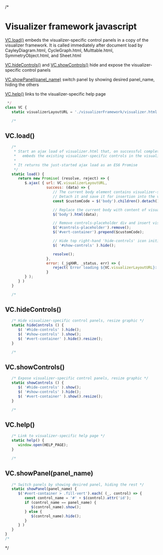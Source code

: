 
/*
# Visualizer framework javascript

[VC.load()](#vc-load-) embeds the visualizer-specific control panels in a copy of the visualizer framework. It is called immediately after document load by CayleyDiagram.html, CycleGraph.html, Multtable.html, SymmetryObject.html, and Sheet.html

[VC.hideControls()](#vc-hideControls-) and [VC.showControls()](#vc-showControls-) hide and expose the visualizer-specific control panels

[VC.showPanel(panel_name)](#vc-showpanel-panel_name-) switch panel by showing desired panel_name, hiding the others

[VC.help()](#vc-help-) links to the visualizer-specific help page

```javascript
 */
class VC {
   static visualizerLayoutURL = './visualizerFramework/visualizer.html';

   /*
```
## VC.load()
```javascript
   /*
    * Start an ajax load of visualizer.html that, on successful completion,
    *   embeds the existing visualizer-specific controls in the visualizer framework
    *
    * It returns the just-started ajax load as an ES6 Promise
    */
   static load() {
      return new Promise( (resolve, reject) => {
         $.ajax( { url: VC.visualizerLayoutURL,
                   success: (data) => {
                      // The current body element contains visualizer-specific layout
                      // Detach it and save it for insertion into the visualizer framework below
                      const $customCode = $('body').children().detach();

                      // Replace the current body with content of visualizer.html, append resetTemplate
                      $('body').html(data);

                      // Remove controls-placeholder div and insert visualizer-specific code saved above
                      $('#controls-placeholder').remove();
                      $('#vert-container').prepend($customCode);

                      // Hide top right-hand 'hide-controls' icon initially
                      $( '#show-controls' ).hide();

                      resolve();
                   },
                   error: (_jqXHR, _status, err) => {
                      reject(`Error loading ${VC.visualizerLayoutURL}: ${err}`);
                   }
         } );
      } )
   }

   /*
```
## VC.hideControls()
```javascript
   /* Hide visualizer-specific control panels, resize graphic */
   static hideControls () {
      $( '#hide-controls' ).hide();
      $( '#show-controls' ).show();
      $( '#vert-container' ).hide().resize();
   }

   /*
```
## VC.showControls()
```javascript
   /* Expose visualizer-specific control panels, resize graphic */
   static showControls () {
      $( '#hide-controls' ).show();
      $( '#show-controls' ).hide();
      $( '#vert-container' ).show().resize();
   }

   /*
```
## VC.help()
```javascript
   /* Link to visualizer-specific help page */
   static help() {
      window.open(HELP_PAGE);
   }

   /*
```
## VC.showPanel(panel_name)
```javascript
   /* Switch panels by showing desired panel, hiding the rest */
   static showPanel(panel_name) {
      $('#vert-container > .fill-vert').each( (_, control) => {
         const control_name = '#' + $(control).attr('id');
         if (control_name == panel_name) {
            $(control_name).show();
         } else {
            $(control_name).hide();
         }
      } )
   }
}
/*
```
 */

